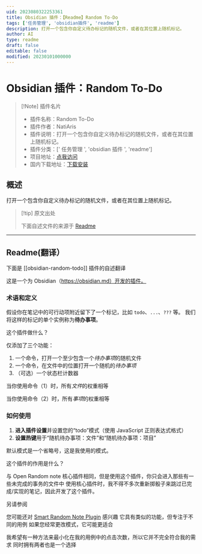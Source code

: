 ```yaml
---
uid: 2023080322253361
title: Obsidian 插件：【Readme】Random To-Do
tags: ['任务管理', 'obsidian插件', 'readme']
description: 打开一个包含你自定义待办标记的随机文件，或者在其位置上随机标记。
author: AI
type: readme
draft: false
editable: false
modified: 20230101000000
---
```


# Obsidian 插件：Random To-Do

> [!Note] 插件名片
> - 插件名称：Random To-Do
> - 插件作者：NatiAris
> - 插件说明：打开一个包含你自定义待办标记的随机文件，或者在其位置上随机标记。
> - 插件分类：[' 任务管理 ', 'obsidian 插件 ', 'readme']
> - 项目地址：[点我访问](https://github.com/NatiAris/obsidian-random-todo)
> - 国内下载地址：[下载安装](https://pkmer.cn/products/plugin/pluginMarket/?obsidian-random-todo)

## 概述

打开一个包含你自定义待办标记的随机文件，或者在其位置上随机标记。

> [!tip] 原文出处
>
>下面自述文件的来源于 [Readme](https://ghproxy.net/https://raw.githubusercontent.com/NatiAris/obsidian-random-todo/master/README.md)
>

---

## Readme(翻译）

下面是 [[obsidian-random-todo]] 插件的自述翻译

这是一个为 Obsidian（<https://obsidian.md）开发的插件。>

### 术语和定义

假设你在笔记中的可行动项附近留下了一个标记，比如 `todo`、`...`、`???` 等。
我们将这样的标记的单个实例称为**待办事项**。

这个插件做什么？

仅添加了三个功能：

1. 一个命令，打开一个至少包含一个*待办事项*的随机文件
2. 一个命令，在文件中的位置打开一个随机的*待办事项*
3. （可选）一个状态栏计数器

当你使用命令（1）时，所有*文件*的权重相等

当你使用命令（2）时，所有*事项*的权重相等

### 如何使用

1. **进入插件设置**并设置您的“todo”模式（使用 JavaScript 正则表达式格式）
2. **设置热键**用于“随机待办事项：文件”和“随机待办事项：项目”

默认模式是一个省略号，这是我使用的模式。

这个插件的作用是什么？

与 Open Random note 核心插件相同，但是使用这个插件，你只会进入那些有一些未完成的事务的文件中
使用核心插件时，我不得不多次重新掷骰子来跳过已完成/实现的笔记，因此开发了这个插件。

另请参阅

您可能还对 [Smart Random Note Plugin](https://github.com/erichalldev/obsidian-smart-random-note) 感兴趣
它具有类似的功能，但专注于不同的用例
如果您经常更改模式，它可能更适合

我希望有一种方法来最小化在我的用例中的点击次数，所以它并不完全符合我的需求
同时拥有两者也是一个选择
